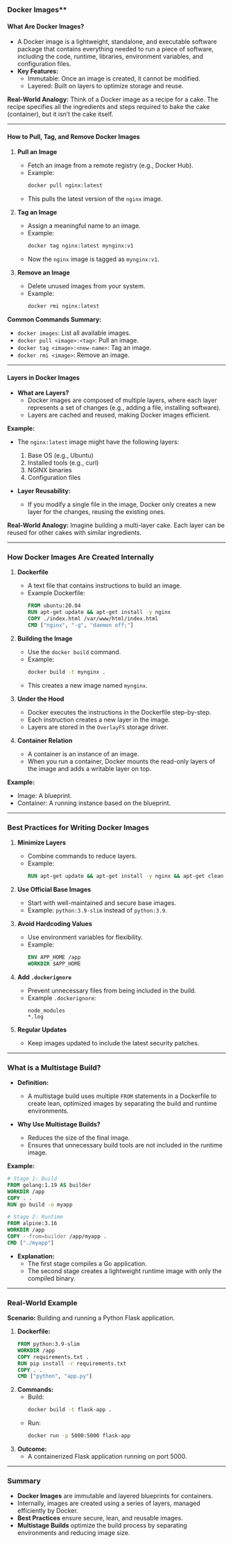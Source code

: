 ###  Docker Images**

#### **What Are Docker Images?**
- A Docker image is a lightweight, standalone, and executable software package that contains everything needed to run a piece of software, including the code, runtime, libraries, environment variables, and configuration files.
- **Key Features:**
  - Immutable: Once an image is created, it cannot be modified.
  - Layered: Built on layers to optimize storage and reuse.

**Real-World Analogy:** Think of a Docker image as a recipe for a cake. The recipe specifies all the ingredients and steps required to bake the cake (container), but it isn’t the cake itself.

---

#### **How to Pull, Tag, and Remove Docker Images**

1. **Pull an Image**
   - Fetch an image from a remote registry (e.g., Docker Hub).
   - Example:
     ```bash
     docker pull nginx:latest
     ```
   - This pulls the latest version of the `nginx` image.

2. **Tag an Image**
   - Assign a meaningful name to an image.
   - Example:
     ```bash
     docker tag nginx:latest mynginx:v1
     ```
   - Now the `nginx` image is tagged as `mynginx:v1`.

3. **Remove an Image**
   - Delete unused images from your system.
   - Example:
     ```bash
     docker rmi nginx:latest
     ```

**Common Commands Summary:**
- `docker images`: List all available images.
- `docker pull <image>:<tag>`: Pull an image.
- `docker tag <image>:<new-name>`: Tag an image.
- `docker rmi <image>`: Remove an image.

---

#### **Layers in Docker Images**
- **What are Layers?**
  - Docker images are composed of multiple layers, where each layer represents a set of changes (e.g., adding a file, installing software).
  - Layers are cached and reused, making Docker images efficient.

**Example:**
  - The `nginx:latest` image might have the following layers:
    1. Base OS (e.g., Ubuntu)
    2. Installed tools (e.g., curl)
    3. NGINX binaries
    4. Configuration files

- **Layer Reusability:**
  - If you modify a single file in the image, Docker only creates a new layer for the changes, reusing the existing ones.

**Real-World Analogy:** Imagine building a multi-layer cake. Each layer can be reused for other cakes with similar ingredients.

---

### **How Docker Images Are Created Internally**
1. **Dockerfile**
   - A text file that contains instructions to build an image.
   - Example Dockerfile:
     ```Dockerfile
     FROM ubuntu:20.04
     RUN apt-get update && apt-get install -y nginx
     COPY ./index.html /var/www/html/index.html
     CMD ["nginx", "-g", "daemon off;"]
     ```
2. **Building the Image**
   - Use the `docker build` command.
   - Example:
     ```bash
     docker build -t mynginx .
     ```
   - This creates a new image named `mynginx`.

3. **Under the Hood**
   - Docker executes the instructions in the Dockerfile step-by-step.
   - Each instruction creates a new layer in the image.
   - Layers are stored in the `OverlayFS` storage driver.

4. **Container Relation**
   - A container is an instance of an image.
   - When you run a container, Docker mounts the read-only layers of the image and adds a writable layer on top.

**Example:**
- Image: A blueprint.
- Container: A running instance based on the blueprint.

---

### **Best Practices for Writing Docker Images**
1. **Minimize Layers**
   - Combine commands to reduce layers.
   - Example:
     ```Dockerfile
     RUN apt-get update && apt-get install -y nginx && apt-get clean
     ```

2. **Use Official Base Images**
   - Start with well-maintained and secure base images.
   - Example: `python:3.9-slim` instead of `python:3.9`.

3. **Avoid Hardcoding Values**
   - Use environment variables for flexibility.
   - Example:
     ```Dockerfile
     ENV APP_HOME /app
     WORKDIR $APP_HOME
     ```

4. **Add `.dockerignore`**
   - Prevent unnecessary files from being included in the build.
   - Example `.dockerignore`:
     ```
     node_modules
     *.log
     ```

5. **Regular Updates**
   - Keep images updated to include the latest security patches.

---

### **What is a Multistage Build?**
- **Definition:**
  - A multistage build uses multiple `FROM` statements in a Dockerfile to create lean, optimized images by separating the build and runtime environments.

- **Why Use Multistage Builds?**
  - Reduces the size of the final image.
  - Ensures that unnecessary build tools are not included in the runtime image.

**Example:**
```Dockerfile
# Stage 1: Build
FROM golang:1.19 AS builder
WORKDIR /app
COPY . .
RUN go build -o myapp

# Stage 2: Runtime
FROM alpine:3.16
WORKDIR /app
COPY --from=builder /app/myapp .
CMD ["./myapp"]
```
- **Explanation:**
  - The first stage compiles a Go application.
  - The second stage creates a lightweight runtime image with only the compiled binary.

---

### **Real-World Example**
**Scenario:** Building and running a Python Flask application.
1. **Dockerfile:**
   ```Dockerfile
   FROM python:3.9-slim
   WORKDIR /app
   COPY requirements.txt .
   RUN pip install -r requirements.txt
   COPY . .
   CMD ["python", "app.py"]
   ```
2. **Commands:**
   - Build:
     ```bash
     docker build -t flask-app .
     ```
   - Run:
     ```bash
     docker run -p 5000:5000 flask-app
     ```
3. **Outcome:**
   - A containerized Flask application running on port 5000.

---

### **Summary**
- **Docker Images** are immutable and layered blueprints for containers.
- Internally, images are created using a series of layers, managed efficiently by Docker.
- **Best Practices** ensure secure, lean, and reusable images.
- **Multistage Builds** optimize the build process by separating environments and reducing image size. 

